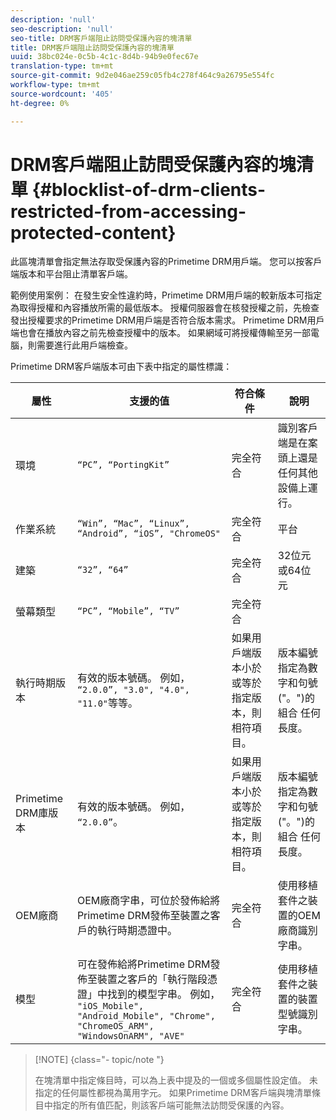 ```yaml
---
description: 'null'
seo-description: 'null'
seo-title: DRM客戶端阻止訪問受保護內容的塊清單
title: DRM客戶端阻止訪問受保護內容的塊清單
uuid: 38bc024e-0c5b-4c1c-8d4b-94b9e0fec67e
translation-type: tm+mt
source-git-commit: 9d2e046ae259c05fb4c278f464c9a26795e554fc
workflow-type: tm+mt
source-wordcount: '405'
ht-degree: 0%

---
```



# DRM客戶端阻止訪問受保護內容的塊清單 {#blocklist-of-drm-clients-restricted-from-accessing-protected-content}

此區塊清單會指定無法存取受保護內容的Primetime DRM用戶端。 您可以按客戶端版本和平台阻止清單客戶端。

範例使用案例： 在發生安全性違約時，Primetime DRM用戶端的較新版本可指定為取得授權和內容播放所需的最低版本。 授權伺服器會在核發授權之前，先檢查發出授權要求的Primetime DRM用戶端是否符合版本需求。 Primetime DRM用戶端也會在播放內容之前先檢查授權中的版本。 如果網域可將授權傳輸至另一部電腦，則需要進行此用戶端檢查。

Primetime DRM客戶端版本可由下表中指定的屬性標識：

| **屬性** | **支援的值** | **符合條件** | **說明** |
|---|---|---|---|
| 環境 | `“PC”, “PortingKit”` | 完全符合 | 識別客戶端是在案頭上還是任何其他設備上運行。 |
| 作業系統 | `“Win”, “Mac”, “Linux”, “Android”, “iOS”, "ChromeOS"` | 完全符合 | 平台 |
| 建築 | `“32”, “64”` | 完全符合 | 32位元或64位元 |
| 螢幕類型 | `“PC”, “Mobile”, “TV”` | 完全符合 |  |
| 執行時期版本 | 有效的版本號碼。 例如， `“2.0.0”, "3.0", "4.0", "11.0"`等等。 | 如果用戶端版本小於或等於指定版本，則相符項目。 | 版本編號指定為數字和句號(&quot;。&quot;)的組合 任何長度。 |
| Primetime DRM庫版本 | 有效的版本號碼。 例如， `“2.0.0”`。 | 如果用戶端版本小於或等於指定版本，則相符項目。 | 版本編號指定為數字和句號(&quot;。&quot;)的組合 任何長度。 |
| OEM廠商 | OEM廠商字串，可位於發佈給將Primetime DRM發佈至裝置之客戶的執行時期憑證中。 | 完全符合 | 使用移植套件之裝置的OEM廠商識別字串。 |
| 模型 | 可在發佈給將Primetime DRM發佈至裝置之客戶的「執行階段憑證」中找到的模型字串。 例如， `"iOS_Mobile", "Android_Mobile", "Chrome", "ChromeOS_ARM", "WindowsOnARM", "AVE"` | 完全符合 | 使用移植套件之裝置的裝置型號識別字串。 |

>[!NOTE] {class=&quot;- topic/note &quot;}
>
>在塊清單中指定條目時，可以為上表中提及的一個或多個屬性設定值。 未指定的任何屬性都視為萬用字元。 如果Primetime DRM客戶端與塊清單條目中指定的所有值匹配，則該客戶端可能無法訪問受保護的內容。

